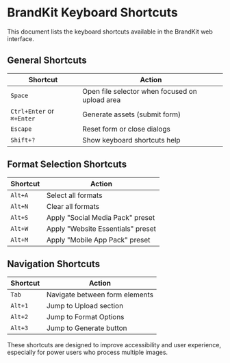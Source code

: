 # BrandKit Keyboard Shortcuts

This document lists the keyboard shortcuts available in the BrandKit web interface.

## General Shortcuts

| Shortcut | Action |
|----------|--------|
| `Space` | Open file selector when focused on upload area |
| `Ctrl+Enter` or `⌘+Enter` | Generate assets (submit form) |
| `Escape` | Reset form or close dialogs |
| `Shift+?` | Show keyboard shortcuts help |

## Format Selection Shortcuts

| Shortcut | Action |
|----------|--------|
| `Alt+A` | Select all formats |
| `Alt+N` | Clear all formats |
| `Alt+S` | Apply "Social Media Pack" preset |
| `Alt+W` | Apply "Website Essentials" preset |
| `Alt+M` | Apply "Mobile App Pack" preset |

## Navigation Shortcuts 

| Shortcut | Action |
|----------|--------|
| `Tab` | Navigate between form elements |
| `Alt+1` | Jump to Upload section |
| `Alt+2` | Jump to Format Options |
| `Alt+3` | Jump to Generate button |

These shortcuts are designed to improve accessibility and user experience, especially for power users who process multiple images.

